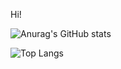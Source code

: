 Hi!

![Anurag's GitHub stats](https://github-readme-stats.vercel.app/api?username=ORI-Muchim&show_icons=true&theme=dark)


![Top Langs](https://github-readme-stats.vercel.app/api/top-langs/?username=ORI-Muchim&layout=compact&theme=dark)
